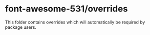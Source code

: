 # font-awesome-531/overrides

This folder contains overrides which will automatically be required by package users.
